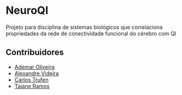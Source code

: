 # NeuroQI

 Projeto para disciplina de sistemas biológicos que correlaciona propriedades da rede de conectividade funcional do cérebro com QI

## Contribuidores

- [Ademar Oliveira](https://github.com/ademar111190/)
- [Alexandre Videira]()
- [Carlos Trufen]()
- [Taiane Ramos](https://github.com/Exhora)

